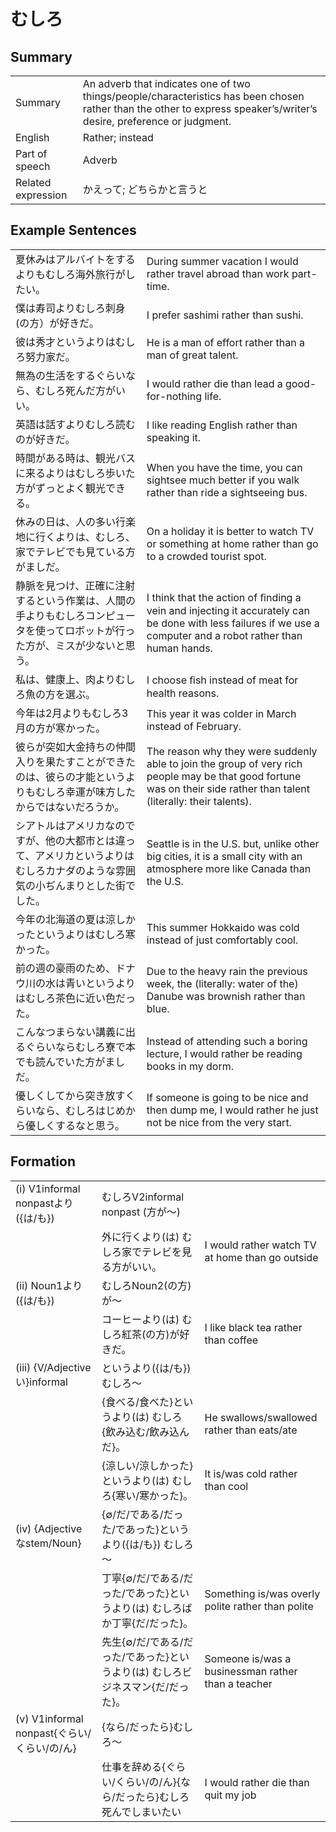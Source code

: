 # むしろ

## Summary

<table><tr>   <td>Summary</td>   <td>An adverb that indicates one of two things/people/characteristics has been chosen rather than the other to express speaker’s/writer’s desire, preference or judgment.</td></tr><tr>   <td>English</td>   <td>Rather; instead</td></tr><tr>   <td>Part of speech</td>   <td>Adverb</td></tr><tr>   <td>Related expression</td>   <td>かえって; どちらかと言うと</td></tr></table>

## Example Sentences

<table><tr>   <td>夏休みはアルバイトをするよりもむしろ海外旅行がしたい。</td>   <td>During summer vacation I would rather travel abroad than work part-time.</td></tr><tr>   <td>僕は寿司よりむしろ刺身(の方）が好きだ。</td>   <td>I prefer sashimi rather than sushi.</td></tr><tr>   <td>彼は秀才というよりはむしろ努力家だ。</td>   <td>He is a man of effort rather than a man of great talent.</td></tr><tr>   <td>無為の生活をするぐらいなら、むしろ死んだ方がいい。</td>   <td>I would rather die than lead a good-for-nothing life.</td></tr><tr>   <td>英語は話すよりむしろ読むのが好きだ。</td>   <td>I like reading English rather than speaking it.</td></tr><tr>   <td>時間がある時は、観光バスに来るよりはむしろ歩いた方がずっとよく観光できる。</td>   <td>When you have the time, you can sightsee much better if you walk rather than ride a sightseeing bus.</td></tr><tr>   <td>休みの日は、人の多い行楽地に行くよりは、むしろ、家でテレビでも見ている方がましだ。</td>   <td>On a holiday it is better to watch TV or something at home rather than go to a crowded tourist spot.</td></tr><tr>   <td>静脈を見つけ、正確に注射するという作業は、人間の手よりもむしろコンピュータを使ってロボットが行った方が、ミスが少ないと思う。</td>   <td>I think that the action of ﬁnding a vein and injecting it accurately can be done with less failures if we use a computer and a robot rather than human hands.</td></tr><tr>   <td>私は、健康上、肉よりむしろ魚の方を選ぶ。</td>   <td>I choose ﬁsh instead of meat for health reasons.</td></tr><tr>   <td>今年は2月よりもむしろ3月の方が寒かった。</td>   <td>This year it was colder in March instead of February.</td></tr><tr>   <td>彼らが突如大金持ちの仲間入りを果たすことができたのは、彼らの才能というよりもむしろ幸運が味方したからではないだろうか。</td>   <td>The reason why they were suddenly able to join the group of very rich people may be that good fortune was on their side rather than talent (literally: their talents).</td></tr><tr>   <td>シアトルはアメリカなのですが、他の大都市とは違って、アメリカというよりはむしろカナダのような雰囲気の小ぢんまりとした街でした。</td>   <td>Seattle is in the U.S. but, unlike other big cities, it is a small city with an atmosphere more like Canada than the U.S.</td></tr><tr>   <td>今年の北海道の夏は涼しかったというよりはむしろ寒かった。</td>   <td>This summer Hokkaido was cold instead of just comfortably cool.</td></tr><tr>   <td>前の週の豪雨のため、ドナウ川の水は青いというよりはむしろ茶色に近い色だった。</td>   <td>Due to the heavy rain the previous week, the (literally: water of the) Danube was brownish rather than blue.</td></tr><tr>   <td>こんなつまらない講義に出るぐらいならむしろ寮で本でも読んでいた方がましだ。</td>   <td>Instead of attending such a boring lecture, I would rather be reading books in my dorm.</td></tr><tr>   <td>優しくしてから突き放すくらいなら、むしろはじめから優しくするなと思う。</td>   <td>If someone is going to be nice and then dump me, I would rather he just not be nice from the very start.</td></tr></table>

## Formation

<table class="table"><tbody><tr class="tr head"><td class="td"><span class="numbers">(i)</span> <span class="bold">V1informal nonpastより({は/も})</span> </td><td class="td"><span class="concept">むしろ</span><span>V2informal nonpast (方が～)</span> </td><td class="td"></td></tr><tr class="tr"><td class="td"></td><td class="td"><span>外に行くより(は)</span> <span class="concept">むしろ</span><span>家でテレビを見る方がいい。</span></td><td class="td"><span>I would rather watch TV at home than go outside</span></td></tr><tr class="tr head"><td class="td"><span class="numbers">(ii)</span> <span class="bold">Noun<span class="subscript">1</span>より({は/も})</span> </td><td class="td"><span class="concept">むしろ</span><span>Noun<span class="subscript">2</span>(の方)が～</span></td><td class="td"></td></tr><tr class="tr"><td class="td"></td><td class="td"><span>コーヒーより(は)</span> <span class="concept">むしろ</span><span>紅茶(の方)が好きだ。</span></td><td class="td"><span>I like black tea rather than coffee</span></td></tr><tr class="tr head"><td class="td"><span class="numbers">(iii)</span> <span class="bold">{V/Adjectiveい}informal</span></td><td class="td"><span>というより({は/も})</span> <span class="concept">むしろ</span><span>～</span></td><td class="td"></td></tr><tr class="tr"><td class="td"></td><td class="td"><span>{食べる/食べた}というより(は)</span> <span class="concept">むしろ</span><span>{飲み込む/飲み込んだ}。</span></td><td class="td"><span>He swallows/swallowed rather than eats/ate</span></td></tr><tr class="tr"><td class="td"></td><td class="td"><span>{涼しい/涼しかった}というより(は)</span> <span class="concept">むしろ</span><span>{寒い/寒かった}。</span></td><td class="td"><span>It is/was cold rather than cool</span></td></tr><tr class="tr head"><td class="td"><span class="numbers">(iv)</span> <span class="bold">{Adjectiveなstem/Noun}</span></td><td class="td"><span>{∅/だ/である/だった/であった}というより({は/も})</span> <span class="concept">むしろ</span><span>～</span></td><td class="td"></td></tr><tr class="tr"><td class="td"></td><td class="td"><span>丁寧{∅/だ/である/だった/であった}というより(は)</span> <span class="concept">むしろ</span><span>ばか丁寧{だ/だった}。</span></td><td class="td"><span>Something is/was overly polite rather than polite</span></td></tr><tr class="tr"><td class="td"></td><td class="td"><span>先生{∅/だ/である/だった/であった}というより(は)</span> <span class="concept">むしろ</span><span>ビジネスマン{だ/だった}。</span></td><td class="td"><span>Someone is/was a businessman rather than a teacher</span></td></tr><tr class="tr head"><td class="td"><span class="numbers">(v)</span> <span class="bold">V1informal nonpast{ぐらい/くらい/の/ん}</span></td><td class="td"><span>{なら/だったら}</span><span class="concept">むしろ</span><span>～</span></td><td class="td"></td></tr><tr class="tr"><td class="td"></td><td class="td"><span>仕事を辞める{ぐらい/くらい/の/ん}{なら/だったら}</span><span class="concept">むしろ</span><span>死んでしまいたい</span></td><td class="td"><span>I would rather die than quit my job</span></td></tr></tbody></table>

